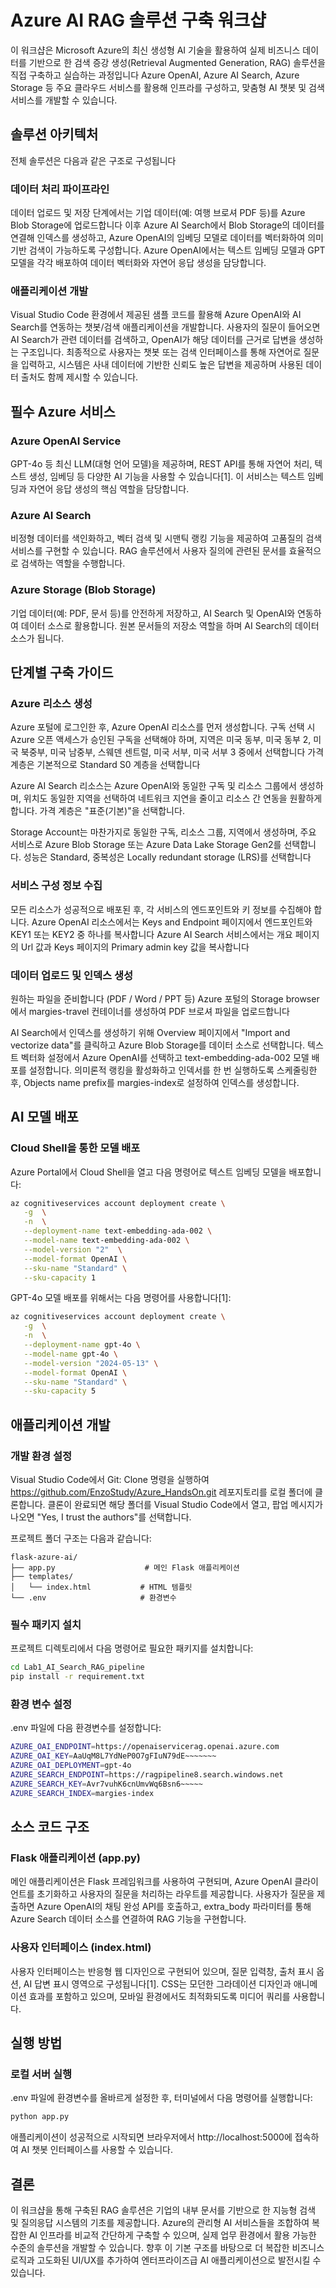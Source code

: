# Azure AI RAG 솔루션 구축 워크샵

이 워크샵은 Microsoft Azure의 최신 생성형 AI 기술을 활용하여 실제 비즈니스 데이터를 기반으로 한 검색 증강 생성(Retrieval Augmented Generation, RAG) 솔루션을 직접 구축하고 실습하는 과정입니다
Azure OpenAI, Azure AI Search, Azure Storage 등 주요 클라우드 서비스를 활용해 인프라를 구성하고, 맞춤형 AI 챗봇 및 검색 서비스를 개발할 수 있습니다.

## 솔루션 아키텍처

전체 솔루션은 다음과 같은 구조로 구성됩니다

### 데이터 처리 파이프라인

데이터 업로드 및 저장 단계에서는 기업 데이터(예: 여행 브로셔 PDF 등)를 Azure Blob Storage에 업로드합니다
이후 Azure AI Search에서 Blob Storage의 데이터를 연결해 인덱스를 생성하고, Azure OpenAI의 임베딩 모델로 데이터를 벡터화하여 의미기반 검색이 가능하도록 구성합니다.
Azure OpenAI에서는 텍스트 임베딩 모델과 GPT모델을 각각 배포하여 데이터 벡터화와 자연어 응답 생성을 담당합니다.

### 애플리케이션 개발

Visual Studio Code 환경에서 제공된 샘플 코드를 활용해 Azure OpenAI와 AI Search를 연동하는 챗봇/검색 애플리케이션을 개발합니다.
사용자의 질문이 들어오면 AI Search가 관련 데이터를 검색하고, OpenAI가 해당 데이터를 근거로 답변을 생성하는 구조입니다.
최종적으로 사용자는 챗봇 또는 검색 인터페이스를 통해 자연어로 질문을 입력하고, 시스템은 사내 데이터에 기반한 신뢰도 높은 답변을 제공하며 사용된 데이터 출처도 함께 제시할 수 있습니다.


## 필수 Azure 서비스

### Azure OpenAI Service

GPT-4o 등 최신 LLM(대형 언어 모델)을 제공하며, REST API를 통해 자연어 처리, 텍스트 생성, 임베딩 등 다양한 AI 기능을 사용할 수 있습니다[1]. 이 서비스는 텍스트 임베딩과 자연어 응답 생성의 핵심 역할을 담당합니다.

### Azure AI Search

비정형 데이터를 색인화하고, 벡터 검색 및 시맨틱 랭킹 기능을 제공하여 고품질의 검색 서비스를 구현할 수 있습니다.
RAG 솔루션에서 사용자 질의에 관련된 문서를 효율적으로 검색하는 역할을 수행합니다.

### Azure Storage (Blob Storage)

기업 데이터(예: PDF, 문서 등)를 안전하게 저장하고, AI Search 및 OpenAI와 연동하여 데이터 소스로 활용합니다.
원본 문서들의 저장소 역할을 하며 AI Search의 데이터 소스가 됩니다.

## 단계별 구축 가이드

### Azure 리소스 생성

Azure 포털에 로그인한 후, Azure OpenAI 리소스를 먼저 생성합니다.
구독 선택 시 Azure 오픈 액세스가 승인된 구독을 선택해야 하며, 지역은 미국 동부, 미국 동부 2, 미국 북중부, 미국 남중부, 스웨덴 센트럴, 미국 서부, 미국 서부 3 중에서 선택합니다
가격 계층은 기본적으로 Standard S0 계층을 선택합니다

Azure AI Search 리소스는 Azure OpenAI와 동일한 구독 및 리소스 그룹에서 생성하며, 위치도 동일한 지역을 선택하여 네트워크 지연을 줄이고 리소스 간 연동을 원활하게 합니다.
가격 계층은 "표준(기본)"을 선택합니다.

Storage Account는 마찬가지로 동일한 구독, 리소스 그룹, 지역에서 생성하며, 주요 서비스로 Azure Blob Storage 또는 Azure Data Lake Storage Gen2를 선택합니다.
성능은 Standard, 중복성은 Locally redundant storage (LRS)를 선택합니다

### 서비스 구성 정보 수집

모든 리소스가 성공적으로 배포된 후, 각 서비스의 엔드포인트와 키 정보를 수집해야 합니다. Azure OpenAI 리소스에서는 Keys and Endpoint 페이지에서 엔드포인트와 KEY1 또는 KEY2 중 하나를 복사합니다
Azure AI Search 서비스에서는 개요 페이지의 Url 값과 Keys 페이지의 Primary admin key 값을 복사합니다


### 데이터 업로드 및 인덱스 생성

원하는 파일을 준비합니다 (PDF / Word / PPT 등)
Azure 포털의 Storage browser에서 margies-travel 컨테이너를 생성하여 PDF 브로셔 파일을 업로드합니다

AI Search에서 인덱스를 생성하기 위해 Overview 페이지에서 "Import and vectorize data"를 클릭하고 Azure Blob Storage를 데이터 소스로 선택합니다.
텍스트 벡터화 설정에서 Azure OpenAI를 선택하고 text-embedding-ada-002 모델 배포를 설정합니다.
의미론적 랭킹을 활성화하고 인덱서를 한 번 실행하도록 스케줄링한 후, Objects name prefix를 margies-index로 설정하여 인덱스를 생성합니다.

## AI 모델 배포

### Cloud Shell을 통한 모델 배포

Azure Portal에서 Cloud Shell을 열고 다음 명령어로 텍스트 임베딩 모델을 배포합니다:

```bash
az cognitiveservices account deployment create \
   -g  \
   -n  \
   --deployment-name text-embedding-ada-002 \
   --model-name text-embedding-ada-002 \
   --model-version "2"  \
   --model-format OpenAI \
   --sku-name "Standard" \
   --sku-capacity 1
```

GPT-4o 모델 배포를 위해서는 다음 명령어를 사용합니다[1]:

```bash
az cognitiveservices account deployment create \
   -g  \
   -n  \
   --deployment-name gpt-4o \
   --model-name gpt-4o \
   --model-version "2024-05-13" \
   --model-format OpenAI \
   --sku-name "Standard" \
   --sku-capacity 5
```

## 애플리케이션 개발

### 개발 환경 설정

Visual Studio Code에서 Git: Clone 명령을 실행하여 https://github.com/EnzoStudy/Azure_HandsOn.git 레포지토리를 로컬 폴더에 클론합니다.
클론이 완료되면 해당 폴더를 Visual Studio Code에서 열고, 팝업 메시지가 나오면 "Yes, I trust the authors"를 선택합니다.

프로젝트 폴더 구조는 다음과 같습니다:
```
flask-azure-ai/
├── app.py                    # 메인 Flask 애플리케이션
├── templates/
│   └── index.html           # HTML 템플릿
└── .env                     # 환경변수
```

### 필수 패키지 설치

프로젝트 디렉토리에서 다음 명령어로 필요한 패키지를 설치합니다:

```bash
cd Lab1_AI_Search_RAG_pipeline    
pip install -r requirement.txt
```

### 환경 변수 설정

.env 파일에 다음 환경변수를 설정합니다:

```bash
AZURE_OAI_ENDPOINT=https://openaiservicerag.openai.azure.com
AZURE_OAI_KEY=AaUqM8L7YdNeP0O7gFIuN79dE~~~~~~~
AZURE_OAI_DEPLOYMENT=gpt-4o
AZURE_SEARCH_ENDPOINT=https://ragpipeline8.search.windows.net
AZURE_SEARCH_KEY=Avr7vuhK6cnUmvWq6Bsn6~~~~~
AZURE_SEARCH_INDEX=margies-index
```

## 소스 코드 구조

### Flask 애플리케이션 (app.py)

메인 애플리케이션은 Flask 프레임워크를 사용하여 구현되며, Azure OpenAI 클라이언트를 초기화하고 사용자의 질문을 처리하는 라우트를 제공합니다.
사용자가 질문을 제출하면 Azure OpenAI의 채팅 완성 API를 호출하고, extra_body 파라미터를 통해 Azure Search 데이터 소스를 연결하여 RAG 기능을 구현합니다.

### 사용자 인터페이스 (index.html)

사용자 인터페이스는 반응형 웹 디자인으로 구현되어 있으며, 질문 입력창, 출처 표시 옵션, AI 답변 표시 영역으로 구성됩니다[1]. CSS는 모던한 그라데이션 디자인과 애니메이션 효과를 포함하고 있으며, 모바일 환경에서도 최적화되도록 미디어 쿼리를 사용합니다.

## 실행 방법

### 로컬 서버 실행

.env 파일에 환경변수를 올바르게 설정한 후, 터미널에서 다음 명령어를 실행합니다:

```bash
python app.py
```

애플리케이션이 성공적으로 시작되면 브라우저에서 http://localhost:5000에 접속하여 AI 챗봇 인터페이스를 사용할 수 있습니다.

## 결론

이 워크샵을 통해 구축된 RAG 솔루션은 기업의 내부 문서를 기반으로 한 지능형 검색 및 질의응답 시스템의 기초를 제공합니다. 
Azure의 관리형 AI 서비스들을 조합하여 복잡한 AI 인프라를 비교적 간단하게 구축할 수 있으며, 실제 업무 환경에서 활용 가능한 수준의 솔루션을 개발할 수 있습니다. 
향후 이 기본 구조를 바탕으로 더 복잡한 비즈니스 로직과 고도화된 UI/UX를 추가하여 엔터프라이즈급 AI 애플리케이션으로 발전시킬 수 있습니다.

